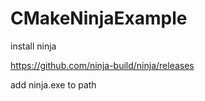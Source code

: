 # CMakeNinjaExample

install ninja

https://github.com/ninja-build/ninja/releases

add ninja.exe to path